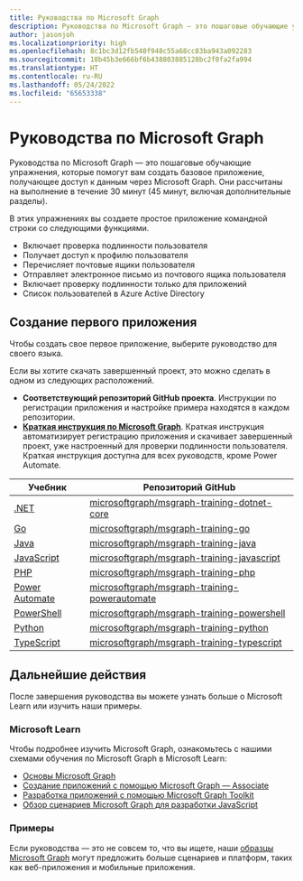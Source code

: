 ```yaml
---
title: Руководства по Microsoft Graph
description: Руководства по Microsoft Graph — это пошаговые обучающие упражнения, которые помогут вам создать базовое приложение, получающее доступ к данным через Microsoft Graph.
author: jasonjoh
ms.localizationpriority: high
ms.openlocfilehash: 8c1bc3d12fb540f948c55a68cc83ba943a092283
ms.sourcegitcommit: 10b45b3e666bf6b438803885128bc2f0fa2fa994
ms.translationtype: HT
ms.contentlocale: ru-RU
ms.lasthandoff: 05/24/2022
ms.locfileid: "65653338"
---
```

# <a name="microsoft-graph-tutorials"></a>Руководства по Microsoft Graph

Руководства по Microsoft Graph — это пошаговые обучающие упражнения, которые помогут вам создать базовое приложение, получающее доступ к данным через Microsoft Graph. Они рассчитаны на выполнение в течение 30 минут (45 минут, включая дополнительные разделы).

В этих упражнениях вы создаете простое приложение командной строки со следующими функциями.

- Включает проверка подлинности пользователя
- Получает доступ к профилю пользователя
- Перечисляет почтовые ящики пользователя
- Отправляет электронное письмо из почтового ящика пользователя
- Включает проверку подлинности только для приложений
- Список пользователей в Azure Active Directory

## <a name="build-your-first-app"></a>Создание первого приложения

Чтобы создать свое первое приложение, выберите руководство для своего языка.

Если вы хотите скачать завершенный проект, это можно сделать в одном из следующих расположений.

- **Соответствующий репозиторий GitHub проекта**. Инструкции по регистрации приложения и настройке примера находятся в каждом репозитории.
- **[Краткая инструкция по Microsoft Graph](https://developer.microsoft.com/graph/quick-start)**. Краткая инструкция автоматизирует регистрацию приложения и скачивает завершенный проект, уже настроенный для проверки подлинности пользователя. Краткая инструкция доступна для всех руководств, кроме Power Automate.

| Учебник | Репозиторий GitHub |
|----------|-------------------|
| [.NET](/graph/tutorials/dotnet) | [microsoftgraph/msgraph-training-dotnet-core](https://github.com/microsoftgraph/msgraph-training-dotnet-core) |
| [Go](/graph/tutorials/go) | [microsoftgraph/msgraph-training-go](https://github.com/microsoftgraph/msgraph-training-go) |
| [Java](/graph/tutorials/java) | [microsoftgraph/msgraph-training-java](https://github.com/microsoftgraph/msgraph-training-java) |
| [JavaScript](/graph/tutorials/javascript) | [microsoftgraph/msgraph-training-javascript](https://github.com/microsoftgraph/msgraph-training-javascript) |
| [PHP](/graph/tutorials/php) | [microsoftgraph/msgraph-training-php](https://github.com/microsoftgraph/msgraph-training-php) |
| [Power Automate](/graph/tutorials/power-automate) | [microsoftgraph/msgraph-training-powerautomate](https://github.com/microsoftgraph/msgraph-training-powerautomate) |
| [PowerShell](/graph/tutorials/powershell) | [microsoftgraph/msgraph-training-powershell](https://github.com/microsoftgraph/msgraph-training-powershell) |
| [Python](/graph/tutorials/python) | [microsoftgraph/msgraph-training-python](https://github.com/microsoftgraph/msgraph-training-python) |
| [TypeScript](/graph/tutorials/typescript) | [microsoftgraph/msgraph-training-typescript](https://github.com/microsoftgraph/msgraph-training-typescript) |


## <a name="next-steps"></a>Дальнейшие действия

После завершения руководства вы можете узнать больше о Microsoft Learn или изучить наши примеры.

### <a name="microsoft-learn"></a>Microsoft Learn

Чтобы подробнее изучить Microsoft Graph, ознакомьтесь с нашими схемами обучения по Microsoft Graph в Microsoft Learn:

- [Основы Microsoft Graph](/learn/paths/m365-msgraph-fundamentals)
- [Создание приложений с помощью Microsoft Graph — Associate](/learn/paths/m365-msgraph-associate)
- [Разработка приложений с помощью Microsoft Graph Toolkit](/learn/paths/m365-msgraph-toolkit)
- [Обзор сценариев Microsoft Graph для разработки JavaScript](/learn/paths/m365-msgraph-scenarios)

### <a name="samples"></a>Примеры

Если руководства — это не совсем то, что вы ищете, наши [образцы Microsoft Graph](/samples/browse/?products=ms-graph) могут предложить больше сценариев и платформ, таких как веб-приложения и мобильные приложения.
